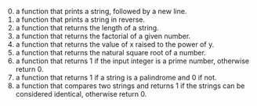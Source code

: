 0. a function that prints a string, followed by a new line.
1. a function that prints a string in reverse.
2. a function that returns the length of a string.
3. a function that returns the factorial of a given number.
4. a function that returns the value of x raised to the power of y.
5. a function that returns the natural square root of a number.
6. a function that returns 1 if the input integer is a prime number, otherwise return 0.
7. a function that returns 1 if a string is a palindrome and 0 if not.
8. a function that compares two strings and returns 1 if the strings can be considered identical, otherwise return 0.
